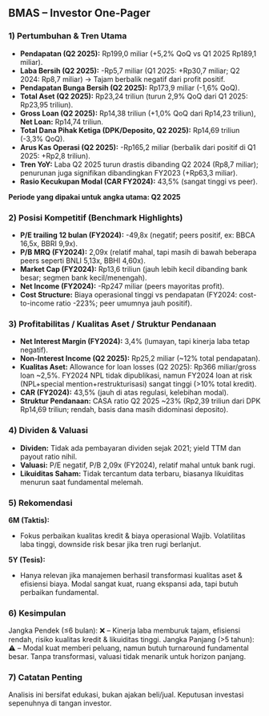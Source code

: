 ## BMAS – Investor One-Pager

### 1) Pertumbuhan & Tren Utama
- **Pendapatan (Q2 2025):** Rp199,0 miliar (+5,2% QoQ vs Q1 2025 Rp189,1 miliar).
- **Laba Bersih (Q2 2025):** -Rp5,7 miliar (Q1 2025: +Rp30,7 miliar; Q2 2024: Rp8,7 miliar) → Tajam berbalik negatif dari profit positif.
- **Pendapatan Bunga Bersih (Q2 2025):** Rp173,9 miliar (-1,6% QoQ).
- **Total Aset (Q2 2025):** Rp23,24 triliun (turun 2,9% QoQ dari Q1 2025: Rp23,95 triliun).
- **Gross Loan (Q2 2025):** Rp14,38 triliun (+1,0% QoQ dari Rp14,23 triliun), **Net Loan:** Rp14,74 triliun.
- **Total Dana Pihak Ketiga (DPK/Deposito, Q2 2025):** Rp14,69 triliun (-3,3% QoQ).
- **Arus Kas Operasi (Q2 2025):** -Rp165,2 miliar (berbalik dari positif di Q1 2025: +Rp2,8 triliun).
- **Tren YoY:** Laba Q2 2025 turun drastis dibanding Q2 2024 (Rp8,7 miliar); penurunan juga signifikan dibandingkan FY2023 (+Rp63,3 miliar).
- **Rasio Kecukupan Modal (CAR FY2024):** 43,5% (sangat tinggi vs peer).

**Periode yang dipakai untuk angka utama: Q2 2025**

### 2) Posisi Kompetitif (Benchmark Highlights)
- **P/E trailing 12 bulan (FY2024):** -49,8x (negatif; peers positif, ex: BBCA 16,5x, BBRI 9,9x).
- **P/B MRQ (FY2024):** 2,09x (relatif mahal, tapi masih di bawah beberapa peers seperti BNLI 5,13x, BBHI 4,60x).
- **Market Cap (FY2024):** Rp13,6 triliun (jauh lebih kecil dibanding bank besar; segmen bank kecil/menengah).
- **Net Income (FY2024):** -Rp247 miliar (peers mayoritas profit).
- **Cost Structure:** Biaya operasional tinggi vs pendapatan (FY2024: cost-to-income ratio -223%; peer umumnya jauh positif).

### 3) Profitabilitas / Kualitas Aset / Struktur Pendanaan
- **Net Interest Margin (FY2024):** 3,4% (lumayan, tapi kinerja laba tetap negatif).
- **Non-Interest Income (Q2 2025):** Rp25,2 miliar (~12% total pendapatan).
- **Kualitas Aset:** Allowance for loan losses (Q2 2025): Rp366 miliar/gross loan ~2,5%. FY2024 NPL tidak dipublikasi, namun FY2024 loan at risk (NPL+special mention+restrukturisasi) sangat tinggi (>10% total kredit).
- **CAR (FY2024):** 43,5% (jauh di atas regulasi, kelebihan modal).
- **Struktur Pendanaan:** CASA ratio Q2 2025 ~23% (Rp2,39 triliun dari DPK Rp14,69 triliun; rendah, basis dana masih didominasi deposito).

### 4) Dividen & Valuasi
- **Dividen:** Tidak ada pembayaran dividen sejak 2021; yield TTM dan payout ratio nihil.
- **Valuasi:** P/E negatif, P/B 2,09x (FY2024), relatif mahal untuk bank rugi.
- **Likuiditas Saham:** Tidak tercantum data terbaru, biasanya likuiditas menurun saat fundamental melemah.

### 5) Rekomendasi
**6M (Taktis):**
- Fokus perbaikan kualitas kredit & biaya operasional Wajib. Volatilitas laba tinggi, downside risk besar jika tren rugi berlanjut.
  
**5Y (Tesis):**
- Hanya relevan jika manajemen berhasil transformasi kualitas aset & efisiensi biaya. Modal sangat kuat, ruang ekspansi ada, tapi butuh perbaikan fundamental.

### 6) Kesimpulan
Jangka Pendek (≤6 bulan): ❌ – Kinerja laba memburuk tajam, efisiensi rendah, risiko kualitas kredit & likuiditas tinggi.
Jangka Panjang (>5 tahun): ⚠️ – Modal kuat memberi peluang, namun butuh turnaround fundamental besar. Tanpa transformasi, valuasi tidak menarik untuk horizon panjang.

### 7) Catatan Penting
Analisis ini bersifat edukasi, bukan ajakan beli/jual. Keputusan investasi sepenuhnya di tangan investor.